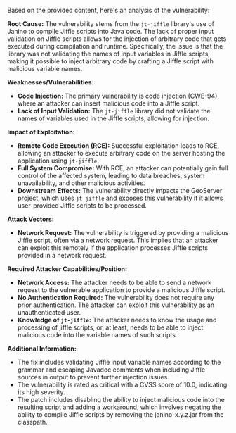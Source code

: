 Based on the provided content, here's an analysis of the vulnerability:

**Root Cause:**
The vulnerability stems from the `jt-jiffle` library's use of Janino to compile Jiffle scripts into Java code. The lack of proper input validation on Jiffle scripts allows for the injection of arbitrary code that gets executed during compilation and runtime. Specifically, the issue is that the library was not validating the names of input variables in Jiffle scripts, making it possible to inject arbitrary code by crafting a Jiffle script with malicious variable names.

**Weaknesses/Vulnerabilities:**
- **Code Injection:** The primary vulnerability is code injection (CWE-94), where an attacker can insert malicious code into a Jiffle script.
- **Lack of Input Validation:** The `jt-jiffle` library did not validate the names of variables used in the Jiffle scripts, allowing for injection.

**Impact of Exploitation:**
- **Remote Code Execution (RCE):** Successful exploitation leads to RCE, allowing an attacker to execute arbitrary code on the server hosting the application using `jt-jiffle`.
- **Full System Compromise:**  With RCE, an attacker can potentially gain full control of the affected system, leading to data breaches, system unavailability, and other malicious activities.
- **Downstream Effects:** The vulnerability directly impacts the GeoServer project, which uses `jt-jiffle` and exposes this vulnerability if it allows user-provided Jiffle scripts to be processed.

**Attack Vectors:**
- **Network Request:** The vulnerability is triggered by providing a malicious Jiffle script, often via a network request. This implies that an attacker can exploit this remotely if the application processes Jiffle scripts provided in a network request.

**Required Attacker Capabilities/Position:**
- **Network Access:** The attacker needs to be able to send a network request to the vulnerable application to provide a malicious Jiffle script.
- **No Authentication Required:** The vulnerability does not require any prior authentication. The attacker can exploit this vulnerability as an unauthenticated user.
- **Knowledge of `jt-jiffle`:** The attacker needs to know the usage and processing of jiffle scripts, or, at least, needs to be able to inject malicious code into the variable names of such scripts.

**Additional Information:**
- The fix includes validating Jiffle input variable names according to the grammar and escaping Javadoc comments when including Jiffle sources in output to prevent further injection issues.
- The vulnerability is rated as critical with a CVSS score of 10.0, indicating its high severity.
- The patch includes disabling the ability to inject malicious code into the resulting script and adding a workaround, which involves negating the ability to compile Jiffle scripts by removing the janino-x.y.z.jar from the classpath.